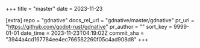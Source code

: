 +++
title = "master"
date = 2023-11-23

[extra]
repo = "gdnative"
docs_rel_url = "gdnative/master/gdnative"
pr_url = "https://github.com/godot-rust/gdnative"
pr_author = ""
sort_key = 9999-01-01
date_time = 2023-11-23T04:19:02Z
commit_sha = "3944a4cd167784ee4ec766582260f05c4ad908d8"
+++


